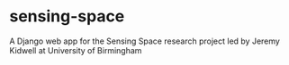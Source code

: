 # sensing-space
A Django web app for the Sensing Space research project led by Jeremy Kidwell at University of Birmingham
